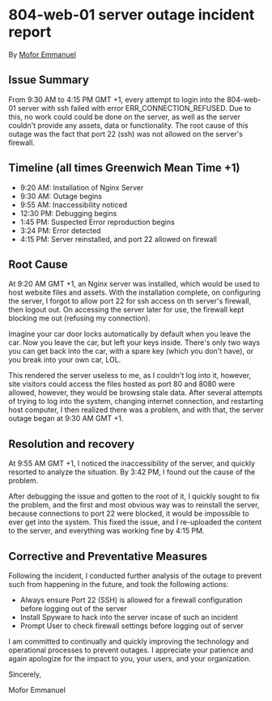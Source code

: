 # 804-web-01 server outage incident report

By [Mofor Emmanuel](https://github.com/moforemmanuel)

## Issue Summary

From 9:30 AM to 4:15 PM GMT +1, every attempt to login into the 804-web-01 server with ssh failed with error ERR_CONNECTION_REFUSED. Due to this, no work could could be done on the server, as well as the server couldn't provide any assets, data or functionality. The root cause of this outage was the fact that port 22 (ssh) was not allowed on the server's firewall.

## Timeline (all times Greenwich Mean Time +1)

- 9:20 AM: Installation of Nginx Server
- 9:30 AM: Outage begins
- 9:55 AM: Inaccessibility noticed
- 12:30 PM: Debugging begins
- 1:45 PM: Suspected Error reproduction begins
- 3:24 PM: Error detected
- 4:15 PM: Server reinstalled, and port 22 allowed on firewall

## Root Cause

At 9:20 AM GMT +1, an Nginx server was installed, which would be used to host website files and assets.
With the installation complete, on configuring the server, I forgot to allow port 22 for ssh access on th server's firewall, then logout out.
On accessing the server later for use, the firewall kept blocking me out (refusing my connection).

Imagine your car door locks automatically by default when you leave the car. Now you leave the car, but left your keys inside. There's only two ways you can get back into the car, with a spare key (which you don't have), or you break into your own car, LOL.

This rendered the server useless to me, as I couldn't log into it, however, site visitors could access the files hosted as port 80 and 8080 were allowed, however, they would be browsing stale data.
After several attempts of trying to log into the system, changing internet connection, and restarting host computer, I then realized there was a problem, and with that, the server outage began at 9:30 AM GMT +1.

## Resolution and recovery

At 9:55 AM GMT +1, I noticed the inaccessibility of the server, and quickly resorted to analyze the situation. By 3:42 PM, I found out the cause of the problem.

After debugging the issue and gotten to the root of it, I quickly sought to fix the problem, and the first and most obvious way was to reinstall the server, because connections to port 22 were blocked, it would be impossible to ever get into the system. This fixed the issue, and I re-uploaded the content to the server, and everything was working fine by 4:15 PM.

## Corrective and Preventative Measures

Following the incident, I conducted further analysis of the outage to prevent such from happening in the future, and took the following actions:

- Always ensure Port 22 (SSH) is allowed for a firewall configuration before logging out of the server
- Install Spyware to hack into the server incase of such an incident
- Prompt User to check firewall settings before logging out of server

I am committed to continually and quickly improving the technology and operational processes to prevent outages. I appreciate your patience and again apologize for the impact to you, your users, and your organization.

Sincerely,

Mofor Emmanuel
